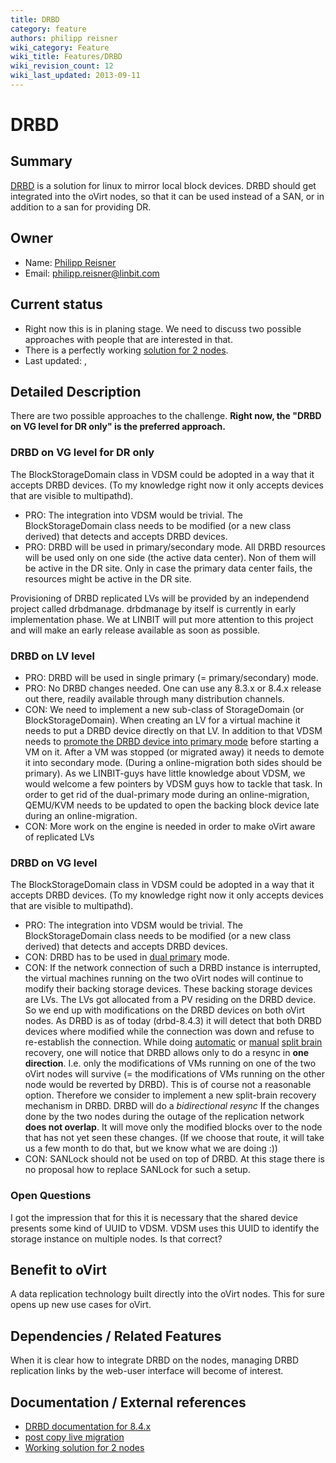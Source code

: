 ```yaml
---
title: DRBD
category: feature
authors: philipp reisner
wiki_category: Feature
wiki_title: Features/DRBD
wiki_revision_count: 12
wiki_last_updated: 2013-09-11
---
```


# DRBD

## Summary

[DRBD](http://www.drbd.org) is a solution for linux to mirror local block devices. DRBD should get integrated into the oVirt nodes, so that it can be used instead of a SAN, or in addition to a san for providing DR.

## Owner

*   Name: [ Philipp Reisner](User:philipp_reisner)
*   Email: <philipp.reisner@linbit.com>

## Current status

*   Right now this is in planing stage. We need to discuss two possible approaches with people that are interested in that.
*   There is a perfectly working [solution for 2 nodes](/develop/projects/node/solution-for-2-nodes/).
*   Last updated: ,

## Detailed Description

There are two possible approaches to the challenge. **Right now, the "DRBD on VG level for DR only" is the preferred approach.**

### DRBD on VG level for DR only

The BlockStorageDomain class in VDSM could be adopted in a way that it accepts DRBD devices. (To my knowledge right now it only accepts devices that are visible to multipathd).

*   PRO: The integration into VDSM would be trivial. The BlockStorageDomain class needs to be modified (or a new class derived) that detects and accepts DRBD devices.
*   PRO: DRBD will be used in primary/secondary mode. All DRBD resources will be used only on one side (the active data center). Non of them will be active in the DR site.
    Only in case the primary data center fails, the resources might be active in the DR site.

Provisioning of DRBD replicated LVs will be provided by an independend project called drbdmanage. drbdmanage by itself is currently in early implementation phase. We at LINBIT will put more attention to this project and will make an early release available as soon as possible.

### DRBD on LV level

*   PRO: DRBD will be used in single primary (= primary/secondary) mode.
*   PRO: No DRBD changes needed. One can use any 8.3.x or 8.4.x release out there, readily available through many distribution channels.
*   CON: We need to implement a new sub-class of StorageDomain (or BlockStorageDomain). When creating an LV for a virtual machine it needs to put a DRBD device directly on that LV. In addition to that VDSM needs to [promote the DRBD device into primary mode](http://www.drbd.org/users-guide-8.4/s-switch-resource-roles.html) before starting a VM on it. After a VM was stopped (or migrated away) it needs to demote it into secondary mode. (During a online-migration both sides should be primary).
    As we LINBIT-guys have little knowledge about VDSM, we would welcome a few pointers by VDSM guys how to tackle that task.
    In order to get rid of the dual-primary mode during an online-migration, QEMU/KVM needs to be updated to open the backing block device late during an online-migration.
*   CON: More work on the engine is needed in order to make oVirt aware of replicated LVs

### DRBD on VG level

The BlockStorageDomain class in VDSM could be adopted in a way that it accepts DRBD devices. (To my knowledge right now it only accepts devices that are visible to multipathd).

*   PRO: The integration into VDSM would be trivial. The BlockStorageDomain class needs to be modified (or a new class derived) that detects and accepts DRBD devices.
*   CON: DRBD has to be used in [dual primary](http://www.drbd.org/users-guide-8.4/s-dual-primary-mode.html) mode.
*   CON: If the network connection of such a DRBD instance is interrupted, the virtual machines running on the two oVirt nodes will continue to modify their backing storage devices. These backing storage devices are LVs. The LVs got allocated from a PV residing on the DRBD device. So we end up with modifications on the DRBD devices on both oVirt nodes.
    As DRBD is as of today (drbd-8.4.3) it will detect that both DRBD devices where modified while the connection was down and refuse to re-establish the connection. While doing [automatic](http://www.drbd.org/users-guide-8.4/s-configure-split-brain-behavior.html#s-automatic-split-brain-recovery-configuration) or [manual](http://www.drbd.org/users-guide-8.4/s-resolve-split-brain.html) [split brain](http://www.drbd.org/users-guide-8.4/s-split-brain-notification-and-recovery.html) recovery, one will notice that DRBD allows only to do a resync in **one direction**. I.e. only the modifications of VMs running on one of the two oVirt nodes will survive (= the modifications of VMs running on the other node would be reverted by DRBD).
    This is of course not a reasonable option. Therefore we consider to implement a new split-brain recovery mechanism in DRBD.
    DRBD will do a *bidirectional resync* If the changes done by the two nodes during the outage of the replication network **does not overlap**. It will move only the modified blocks over to the node that has not yet seen these changes. (If we choose that route, it will take us a few month to do that, but we know what we are doing :))
*   CON: SANLock should not be used on top of DRBD. At this stage there is no proposal how to replace SANLock for such a setup.

### Open Questions

I got the impression that for this it is necessary that the shared device presents some kind of UUID to VDSM. VDSM uses this UUID to identify the storage instance on multiple nodes. Is that correct?

## Benefit to oVirt

A data replication technology built directly into the oVirt nodes. This for sure opens up new use cases for oVirt.

## Dependencies / Related Features

When it is clear how to integrate DRBD on the nodes, managing DRBD replication links by the web-user interface will become of interest.

## Documentation / External references

*   [DRBD documentation for 8.4.x](http://www.drbd.org/users-guide-8.4/)
*   [post copy live migration](http://wiki.qemu.org/Features/PostCopyLiveMigration)
*   [Working solution for 2 nodes](/develop/projects/node/solution-for-2-nodes/)



